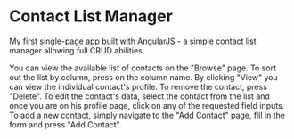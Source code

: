 # Contact List Manager
My first single-page app built with AngularJS - a simple contact list manager allowing full CRUD abilities. 

You can view the available list of contacts on the "Browse" page. To sort out the list by column, press on the column name.
By clicking "View" you can view the individual contact's profile. To remove the contact, press "Delete".
To edit the contact's data, select the contact from the list and once you are on his profile page, click on any of the requested field inputs.
To add a new contact, simply navigate to the "Add Contact" page, fill in the form and press "Add Contact".

